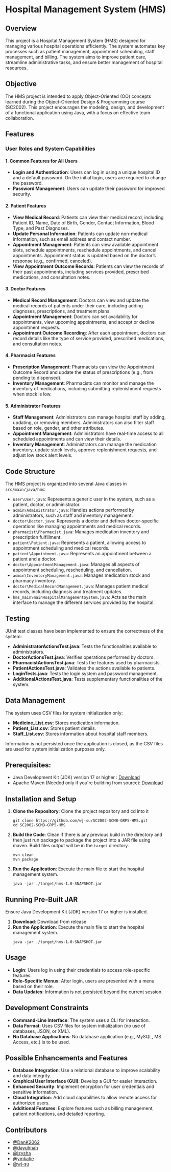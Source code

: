 # Hospital Management System (HMS) 

## Overview

This project is a Hospital Management System (HMS) designed for managing various hospital operations efficiently. The system automates key processes such as patient management, appointment scheduling, staff management, and billing. The system aims to improve patient care, streamline administrative tasks, and ensure better management of hospital resources.

## Objective

The HMS project is intended to apply Object-Oriented (OO) concepts learned during the Object-Oriented Design & Programming course (SC2002). This project encourages the modeling, design, and development of a functional application using Java, with a focus on effective team collaboration.

## Features

### User Roles and System Capabilities

#### 1. Common Features for All Users
- **Login and Authentication**: Users can log in using a unique hospital ID and a default password. On the initial login, users are required to change the password.
- **Password Management**: Users can update their password for improved security.

#### 2. Patient Features
- **View Medical Record**: Patients can view their medical record, including Patient ID, Name, Date of Birth, Gender, Contact Information, Blood Type, and Past Diagnoses.
- **Update Personal Information**: Patients can update non-medical information, such as email address and contact number.
- **Appointment Management**: Patients can view available appointment slots, schedule appointments, reschedule appointments, and cancel appointments. Appointment status is updated based on the doctor’s response (e.g., confirmed, canceled).
- **View Appointment Outcome Records**: Patients can view the records of their past appointments, including services provided, prescribed medications, and consultation notes.

#### 3. Doctor Features
- **Medical Record Management**: Doctors can view and update the medical records of patients under their care, including adding diagnoses, prescriptions, and treatment plans.
- **Appointment Management**: Doctors can set availability for appointments, view upcoming appointments, and accept or decline appointment requests.
- **Appointment Outcome Recording**: After each appointment, doctors can record details like the type of service provided, prescribed medications, and consultation notes.

#### 4. Pharmacist Features
- **Prescription Management**: Pharmacists can view the Appointment Outcome Record and update the status of prescriptions (e.g., from pending to dispensed).
- **Inventory Management**: Pharmacists can monitor and manage the inventory of medications, including submitting replenishment requests when stock is low.

#### 5. Administrator Features
- **Staff Management**: Administrators can manage hospital staff by adding, updating, or removing members. Administrators can also filter staff based on role, gender, and other attributes.
- **Appointment Management**: Administrators have real-time access to all scheduled appointments and can view their details.
- **Inventory Management**: Administrators can manage the medication inventory, update stock levels, approve replenishment requests, and adjust low stock alert levels.

## Code Structure

The HMS project is organized into several Java classes in `src/main/java/hms`:
- `user\User.java`: Represents a generic user in the system, such as a patient, doctor, or administrator.
- `admin\Administrator.java`: Handles actions performed by administrators, such as staff and inventory management.
- `doctor\Doctor.java`: Represents a doctor and defines doctor-specific operations like managing appointments and medical records.
- `pharmacist\Pharmacist.java`: Manages medication inventory and prescription fulfillment.
- `patient\Patient.java`: Represents a patient, allowing access to appointment scheduling and medical records.
- `patient\Appointment.java`: Represents an appointment between a patient and a doctor.
- `doctor\AppointmentManagement.java`: Manages all aspects of appointment scheduling, rescheduling, and cancellation.
- `admin\InventoryManagement.java`: Manages medication stock and pharmacy inventory.
- `doctor\MedicalRecordManagement.java`: Manages patient medical records, including diagnosis and treatment updates.
- `hms_main\mainHospitalManagementSystem.java`: Acts as the main interface to manage the different services provided by the hospital.

## Testing

JUnit test classes have been implemented to ensure the correctness of the system:
- **AdministratorActionsTest.java**: Tests the functionalities available to administrators.
- **DoctorActionsTest.java**: Verifies operations performed by doctors.
- **PharmacistActionsTest.java**: Tests the features used by pharmacists.
- **PatientActionsTest.java**: Validates the actions available to patients.
- **LoginTests.java**: Tests the login system and password management.
- **AdditionalActionsTest.java**: Tests supplementary functionalities of the system.

## Data Management

The system uses CSV files for system initialization only:
- **Medicine_List.csv**: Stores medication information.
- **Patient_List.csv**: Stores patient details.
- **Staff_List.csv**: Stores information about hospital staff members.

Information is not persisted once the application is closed, as the CSV files are used for system initialization purposes only.



## Prerequisites: 
- Java Development Kit (JDK) version 17 or higher : [Download](https://www.oracle.com/sg/java/technologies/downloads/)
- Apache Maven (Needed only if you're building from source): [Download](https://maven.apache.org/download.cgi)

## Installation and Setup

1. **Clone the Repository**: Clone the project repository and cd into it 
   ```
   git clone https://github.com/wj-su/SC2002-SCMB-GRP5-HMS.git
   cd SC2002-SCMB-GRP5-HMS
   ```
2. **Build the Code**: Clean if there is any previous build in the directory and then just run package to package the project into a JAR file using maven. Build files output will be in the `target` directory.
   ```
   mvn clean
   mvn package
   ```
4. **Run the Application**: Execute the main file to start the hospital management system.
   ```
   java -jar ./target/hms-1.0-SNAPSHOT.jar
   ```

## Running Pre-Built JAR
Ensure Java Development Kit (JDK) version 17 or higher is installed.

1. **Download**: Download from release
2. **Run the Application**: Execute the main file to start the hospital management system.
   ```
   java -jar ./target/hms-1.0-SNAPSHOT.jar
   ```

## Usage

- **Login**: Users log in using their credentials to access role-specific features.
- **Role-Specific Menus**: After login, users are presented with a menu based on their role.
- **Data Updates**: Information is not persisted beyond the current session.

## Development Constraints

- **Command-Line Interface**: The system uses a CLI for interaction.
- **Data Format**: Uses CSV files for system initialization (no use of databases, JSON, or XML).
- **No Database Applications**: No database application (e.g., MySQL, MS Access, etc.) is to be used.

## Possible Enhancements and Features

- **Database Integration**: Use a relational database to improve scalability and data integrity.
- **Graphical User Interface (GUI)**: Develop a GUI for easier interaction.
- **Enhanced Security**: Implement encryption for user credentials and sensitive information.
- **Cloud Integration**: Add cloud capabilities to allow remote access for authorized users.
- **Additional Features**: Explore features such as billing management, patient notifications, and detailed reporting.


## Contributors

- [@DanK2062](https://github.com/DanK2062)
- [@dayuhnah](https://github.com/dayuhnah)
- [@izysha](https://github.com/izysha)
- [@ymkatie](https://github.com/ymkatie)
- [@wj-su](https://github.com/wj-su)

